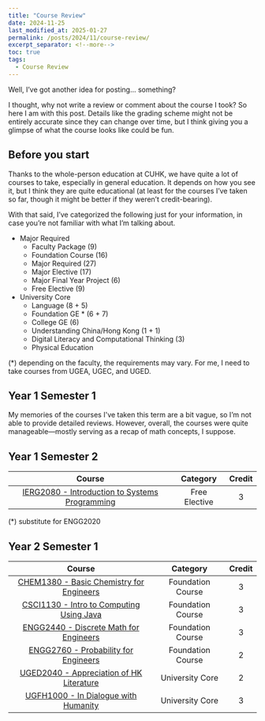 ```yaml
---
title: "Course Review"
date: 2024-11-25
last_modified_at: 2025-01-27
permalink: /posts/2024/11/course-review/
excerpt_separator: <!--more-->
toc: true
tags:
  - Course Review
---
```


Well, I’ve got another idea for posting... something?<!--more-->

I thought, why not write a review or comment about the course I took? So here I am with this post. Details like the grading scheme might not be entirely accurate since they can change over time, but I think giving you a glimpse of what the course looks like could be fun.

## Before you start
Thanks to the whole-person education at CUHK, we have quite a lot of courses to take, especially in general education. It depends on how you see it, but I think they are quite educational (at least for the courses I’ve taken so far, though it might be better if they weren’t credit-bearing).

With that said, I’ve categorized the following just for your information, in case you’re not familiar with what I’m talking about.

+ Major Required
    + Faculty Package (9)
    + Foundation Course (16)
    + Major Required (27)
    + Major Elective (17)
    + Major Final Year Project (6)
    + Free Elective (9)
+ University Core
    + Language (8 + 5)
    + Foundation GE * (6 + 7)
    + College GE (6)
    + Understanding China/Hong Kong (1 + 1)
    + Digital Literacy and Computational Thinking (3)
    + Physical Education 

(*) depending on the faculty, the requirements may vary. For me, I need to take courses from UGEA, UGEC, and UGED.

## Year 1 Semester 1

My memories of the courses I've taken this term are a bit vague, so I’m not able to provide detailed reviews. However, overall, the courses were quite manageable—mostly serving as a recap of math concepts, I suppose. 

## Year 1 Semester 2

|   Course  |   Category    |   Credit  |
|   :---:   |   :------:    |   :----:  |
| [IERG2080 - Introduction to Systems Programming](/posts/cuhk-course-review/y1-spring/2024/11/IERG2080/) | Free Elective | 3 |

(*) substitute for ENGG2020

## Year 2 Semester 1

|   Course  |   Category    |   Credit  |
|   :---:   |   :------:    |   :----:  |
| [CHEM1380 - Basic Chemistry for Engineers](/posts/cuhk-course-review/y2-fall/2024/12/CHEM1380/) | Foundation Course | 3 |
| [CSCI1130 - Intro to Computing Using Java](/posts/cuhk-course-review/y2-fall/2024/12/CSCI1130/) | Foundation Course | 3 |
| [ENGG2440 - Discrete Math for Engineers](/posts/cuhk-course-review/y2-fall/2024/12/ENGG2440/) | Foundation Course | 3 |
| [ENGG2760 - Probability for Engineers](/posts/cuhk-course-review/y2-fall/2024/12/ENGG2760/) | Foundation Course | 2 |
| [UGED2040 - Appreciation of HK Literature](/posts/cuhk-course-review/y2-fall/2024/12/UGED2040/) | University Core | 2 |
| [UGFH1000 - In Dialogue with Humanity](/posts/cuhk-course-review/y2-fall/2024/12/UGFH1000/) | University Core | 3 |